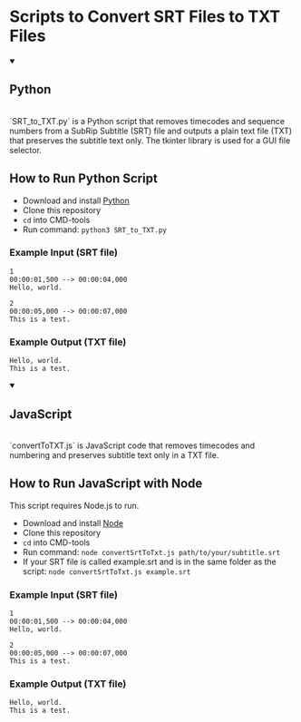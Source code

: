 # Scripts to Convert SRT Files to TXT Files 

<details open>
  <summary>
    <h2>
       Python
    </h1>
  </summary>
  <br>
`SRT_to_TXT.py` is a Python script that removes timecodes and sequence numbers from a SubRip Subtitle (SRT) file and outputs a plain text file (TXT) that preserves the subtitle text only. The tkinter library is used for a GUI file selector.


## How to Run Python Script
- Download and install [Python](https://www.python.org/)
- Clone this repository
- `cd` into CMD-tools
- Run command: `python3 SRT_to_TXT.py`


### Example Input (SRT file)
```
1
00:00:01,500 --> 00:00:04,000
Hello, world.

2
00:00:05,000 --> 00:00:07,000
This is a test.
```

### Example Output (TXT file)
```
Hello, world.
This is a test.
```
</details>


<details open>
  <summary>
    <h2>
       JavaScript
    </h1>
  </summary>
  <br>
`convertToTXT.js` is JavaScript code that removes timecodes and numbering and preserves subtitle text only in a TXT file.

## How to Run JavaScript with Node
This script requires Node.js to run. 
- Download and install [Node](nodejs.org)
- Clone this repository
- `cd` into CMD-tools
- Run command: `node convertSrtToTxt.js path/to/your/subtitle.srt`
- If your SRT file is called example.srt and is in the same folder as the script: `node convertSrtToTxt.js example.srt`

### Example Input (SRT file)
```
1
00:00:01,500 --> 00:00:04,000
Hello, world.

2
00:00:05,000 --> 00:00:07,000
This is a test.
```

### Example Output (TXT file)
```
Hello, world.
This is a test.
```
</details>
